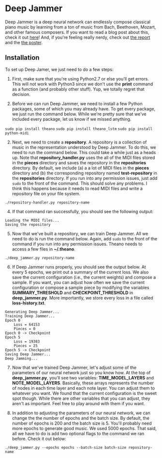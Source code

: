 # Deep Jammer
Deep Jammer is a deep neural network can endlessly compose classical piano music by learning from a ton of music from Bach, Beethoven, Mozart, and other famous composers. If you want to read a blog post about this, check it out [here](https://medium.com/towards-data-science/can-a-deep-neural-network-compose-music-f89b6ba4978d)! And, if you're feeling really nerdy, check out [the report](https://www.justinsvegliato.com/pdf/deep-jammer-report.pdf) and the [the poster](https://www.justinsvegliato.com/pdf/deep-jammer-poster.pdf).

## Installation

To set up Deep Jamer, we just need to do a few steps:

1. First, make sure that you're using Python2.7 or else you'll get errors. This will not work with Python3 since we don't use the **print** command as a function (and probably other stuff). Yup, we totally regret that decision.

1. Before we can run Deep Jammer, we need to install a few Python packages, some of which you may already have. To get every package, we just run the command below. While we're pretty sure that we've included every package, let us know if we missed anything.

`sudo pip install theano`
`sudo pip install theano_lstm`
`sudo pip install python-midi`

2. Next, we need to create a **repository**. A repository is a collection of music in the representation understood by Deep Jammer. To do this, we need to run the command below. This could take a while just as a heads up. Note that **repository_handler.py** uses the all of the MIDI files stored in the **pieces** directory and saves the repository in the **repositories** directory. By default, we include (a) a a lot of MIDI files in the **pieces** directory and (b) the corresponding repository named **test-repository** in the **repositories** directory. If you run into any permission issues, just add `sudo` to the front of the command. This should solve any problems. I think this happens because it needs to read MIDI files and write a repository file on your file system.

 `./repository-handler.py repository-name`
 
4. If that command ran successfully, you should see the following output:

```
Loading the MIDI files...
Saving the repository
```
 
5. Now that we've built a repository, we can train Deep Jammer. All we need to do is run the command below. Again, add `sudo` to the front of the command if you run into any permission issues. Theano needs to access a few files in **~/.theano**.

`./deep_jammer.py repository-name`

6. If Deep Jammer runs properly, you should see the output below. At every 5 epochs, we print out a summary of the current loss. We also save the current configuration (i.e., the current weights) and compose a sample. If you want, you can adjust how often we save the current configuration or compose a sample piece by modifying the variables **SUMMARY_THRESHOLD** and **CHECKPOINT_THRESHOLD** in **deep_jammer.py**. More importantly, we store every loss in a file called **loss-history.txt**.

```
Generating Deep Jammer...
Training Deep Jammer...
Epoch 0
    Loss = 64153
    Pieces = 0
Epoch 0 -> Checkpoint
Epoch 5
    Loss = 19303
    Pieces = 25
Epoch 5 -> Checkpoint
Saving Deep Jammer...
Deep Jamming...
```

7. Now that we've trained Deep Jammer, let's adjust some of the parameters of our neural network just so you know how. At the top of **deep_jammer.py**, you'll see two variables: **TIME_MODEL_LAYERS** and **NOTE_MODEL_LAYERS**. Basically, these arrays represents the number of nodes in each time layer and each note layer. You can adjust them to whatever you want. We found that the current configuration is the sweet spot though. While there are other variables that you can adjust, they aren't as important. Feel free to play around with them if you want.

8. In addition to adjusting the parameters of our neural network, we can change the the number of epochs and the batch size. By default, the number of epochs is 200 and the batch size is 5. You'll probably need more epochs to generate good music. We used 5000 epochs. That said, all we have to do is add two optional flags to the command we ran before. Check it out below:

`./deep_jammer.py --epochs epochs --batch-size batch-size repository-name`
